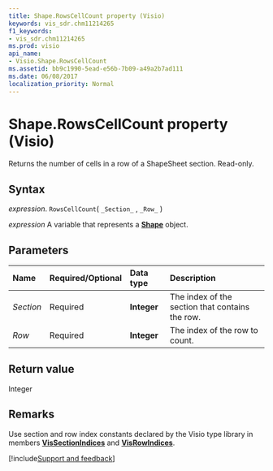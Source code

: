```yaml
---
title: Shape.RowsCellCount property (Visio)
keywords: vis_sdr.chm11214265
f1_keywords:
- vis_sdr.chm11214265
ms.prod: visio
api_name:
- Visio.Shape.RowsCellCount
ms.assetid: bb9c1990-5ead-e56b-7b09-a49a2b7ad111
ms.date: 06/08/2017
localization_priority: Normal
---
```



# Shape.RowsCellCount property (Visio)

Returns the number of cells in a row of a ShapeSheet section. Read-only.


## Syntax

_expression_. `RowsCellCount`( `_Section_` , `_Row_` )

_expression_ A variable that represents a **[Shape](Visio.Shape.md)** object.


## Parameters



|Name|Required/Optional|Data type|Description|
|:-----|:-----|:-----|:-----|
| _Section_|Required| **Integer**|The index of the section that contains the row.|
| _Row_|Required| **Integer**|The index of the row to count.|

## Return value

Integer


## Remarks

Use section and row index constants declared by the Visio type library in members  **[VisSectionIndices](Visio.vissectionindices.md)** and **[VisRowIndices](Visio.visrowindices.md)**.

[!include[Support and feedback](~/includes/feedback-boilerplate.md)]